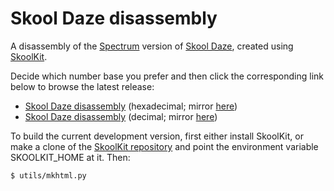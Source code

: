 Skool Daze disassembly
======================

A disassembly of the [Spectrum](https://en.wikipedia.org/wiki/ZX_Spectrum)
version of [Skool Daze](https://en.wikipedia.org/wiki/Skool_Daze), created
using [SkoolKit](https://skoolkit.ca).

Decide which number base you prefer and then click the corresponding link below
to browse the latest release:

* [Skool Daze disassembly](https://skoolkid.github.io/skooldaze/) (hexadecimal; mirror [here](https://skoolkid.gitlab.io/skooldaze/))
* [Skool Daze disassembly](https://skoolkid.github.io/skooldaze/dec/) (decimal; mirror [here](https://skoolkid.gitlab.io/skooldaze/dec/))

To build the current development version, first either install SkoolKit, or
make a clone of the [SkoolKit repository](https://github.com/skoolkid/skoolkit)
and point the environment variable SKOOLKIT_HOME at it. Then:

    $ utils/mkhtml.py
